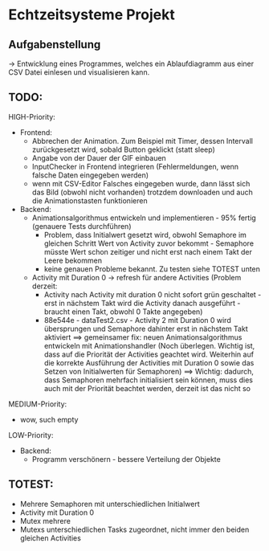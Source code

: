 # Echtzeitsysteme Projekt

## Aufgabenstellung
-> Entwicklung eines Programmes, welches ein Ablaufdiagramm aus einer CSV Datei einlesen und visualisieren kann.

## TODO:
HIGH-Priority:
* Frontend:
    * Abbrechen der Animation. Zum Beispiel mit Timer, dessen Intervall zurückgesetzt wird, sobald Button geklickt (statt sleep)
    * Angabe von der Dauer der GIF einbauen
    * InputChecker in Frontend integrieren (Fehlermeldungen, wenn falsche Daten eingegeben werden)
    * wenn mit CSV-Editor Falsches eingegeben wurde, dann lässt sich das Bild (obwohl nicht vorhanden) trotzdem downloaden und auch die Animationstasten funktionieren
* Backend:
    * Animationsalgorithmus entwickeln und implementieren - 95% fertig (genauere Tests durchführen)
        * Problem, dass Initialwert gesetzt wird, obwohl Semaphore im gleichen Schritt Wert von Activity zuvor bekommt - Semaphore müsste Wert schon zeitiger und nicht erst nach einem Takt der Leere bekommen
        * keine genauen Probleme bekannt. Zu testen siehe TOTEST unten
    * Activity mit Duration 0 -> refresh für andere Activities (Problem derzeit: 
        * Activity nach Activity mit duration 0 nicht sofort grün geschaltet - erst in nächstem Takt wird die Activity danach ausgeführt - braucht einen Takt, obwohl 0 Takte angegeben)
        * 88e544e - dataTest2.csv - Activity 2 mit Duration 0 wird übersprungen und Semaphore dahinter erst in nächstem Takt aktiviert
    ==> gemeinsamer fix: neuen Animationsalgorithmus entwickeln mit Animationshandler (Noch überlegen. Wichtig ist, dass auf die Priorität der Activities geachtet wird. Weiterhin auf die korrekte Ausführung der Activities mit Duration 0 sowie das Setzen von Initialwerten für Semaphoren)
    ==> Wichtig: dadurch, dass Semaphoren mehrfach initialisiert sein können, muss dies auch mit der Priorität beachtet werden, derzeit ist das nicht so

MEDIUM-Priority:
* wow, such empty

LOW-Priority:
* Backend:
    * Programm verschönern - bessere Verteilung der Objekte

## TOTEST:
* Mehrere Semaphoren mit unterschiedlichen Initialwert
* Activity mit Duration 0
* Mutex mehrere
* Mutexs unterschiedlichen Tasks zugeordnet, nicht immer den beiden gleichen Activities